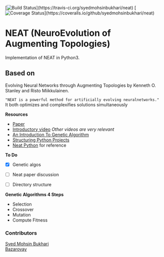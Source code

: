 [![Build Status](https://travis-ci.org/syedmohsinbukhari/neat.png?)](https://travis-ci.org/syedmohsinbukhari/neat)
[![Coverage Status](https://coveralls.io/repos/github/syedmohsinbukhari/neat/badge.svg?)](https://coveralls.io/github/syedmohsinbukhari/neat)

# NEAT (NeuroEvolution of Augmenting Topologies)
Implementation of NEAT in Python3.

## Based on
Evolving Neural Networks through Augmenting Topologies by Kenneth O. Stanley and Risto Miikkulainen.


`"NEAT is a powerful method for artificially evolving neuralnetworks."` It both optimizes and complexifies solutions simultaneously




**Resources**
- [Paper](http://nn.cs.utexas.edu/downloads/papers/stanley.ec02.pdf)
- [Introductory video](https://www.youtube.com/watch?v=VMQOa4-rVxE) _Other videos are very relevant_
- [An Introduction To Genetic Algorithm](https://www.whitman.edu/Documents/Academics/Mathematics/2014/carrjk.pdf)
- [Structuring Python Projects](https://docs.python-guide.org/writing/structure/)
- [Neat Python](https://github.com/CodeReclaimers/neat-python) for reference

**To Do**

- [x] Genetic algos
- [ ] Neat paper discussion
- [ ] Directory structure


**Genetic Algorithms 4 Steps**

- Selection
- Crossover
- Mutation
- Compute Fitness



### Contributors
[Syed Mohsin Bukhari](https://github.com/syedmohsinbukhari)<br>
[Bazarovay](https://github.com/bazarovay)

